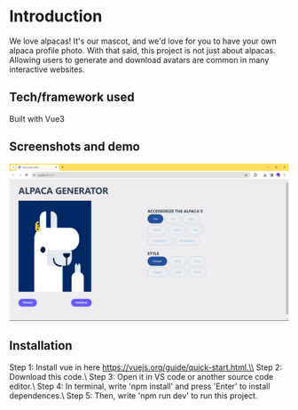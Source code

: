 # Introduction
We love alpacas! It's our mascot, and we'd love for you to have your own alpaca profile photo. With that said, this project is not just about alpacas. Allowing users to generate and download avatars are common in many interactive websites.
## Tech/framework used
Built with Vue3

## Screenshots and demo
![alt text](image.png)

## Installation
Step 1: Install vue in here https://vuejs.org/guide/quick-start.html.\\
Step 2: Download this code.\\
Step 3: Open it in VS code or another source code editor.\\
Step 4: In terminal, write 'npm install' and press 'Enter' to install dependences.\\
Step 5: Then, write 'npm run dev' to run this project.

